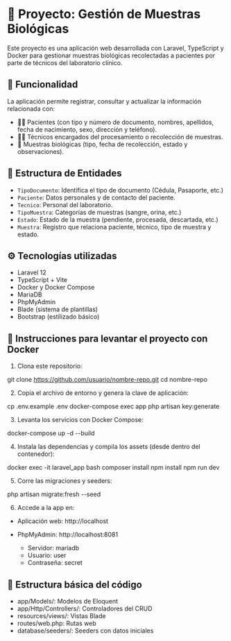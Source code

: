 # 🧪 Proyecto: Gestión de Muestras Biológicas

Este proyecto es una aplicación web desarrollada con Laravel, TypeScript y Docker para gestionar muestras biológicas recolectadas a pacientes por parte de técnicos del laboratorio clínico.

## 🚀 Funcionalidad

La aplicación permite registrar, consultar y actualizar la información relacionada con:

- 🧍‍♂️ Pacientes (con tipo y número de documento, nombres, apellidos, fecha de nacimiento, sexo, dirección y teléfono).
- 🧑‍🔬 Técnicos encargados del procesamiento o recolección de muestras.
- 🧪 Muestras biológicas (tipo, fecha de recolección, estado y observaciones).

## 🧱 Estructura de Entidades

- `TipoDocumento`: Identifica el tipo de documento (Cédula, Pasaporte, etc.)
- `Paciente`: Datos personales y de contacto del paciente.
- `Tecnico`: Personal del laboratorio.
- `TipoMuestra`: Categorías de muestras (sangre, orina, etc.)
- `Estado`: Estado de la muestra (pendiente, procesada, descartada, etc.)
- `Muestra`: Registro que relaciona paciente, técnico, tipo de muestra y estado.

## ⚙️ Tecnologías utilizadas

- Laravel 12
- TypeScript + Vite
- Docker y Docker Compose
- MariaDB
- PhpMyAdmin
- Blade (sistema de plantillas)
- Bootstrap (estilizado básico)

## 🐳 Instrucciones para levantar el proyecto con Docker

1. Clona este repositorio:

git clone https://github.com/usuario/nombre-repo.git
cd nombre-repo

2. Copia el archivo de entorno y genera la clave de aplicación:

cp .env.example .env
docker-compose exec app php artisan key:generate

3. Levanta los servicios con Docker Compose:

docker-compose up -d --build

4. Instala las dependencias y compila los assets (desde dentro del contenedor):

docker exec -it laravel_app bash
composer install
npm install
npm run dev

5. Corre las migraciones y seeders:

php artisan migrate:fresh --seed

6. Accede a la app en:

* Aplicación web: http://localhost

* PhpMyAdmin: http://localhost:8081

    * Servidor: mariadb
    * Usuario: user
    * Contraseña: secret

## 📂 Estructura básica del código

* app/Models/: Modelos de Eloquent
* app/Http/Controllers/: Controladores del CRUD
* resources/views/: Vistas Blade
* routes/web.php: Rutas web
* database/seeders/: Seeders con datos iniciales
